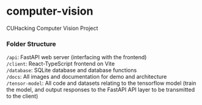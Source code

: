 # computer-vision
CUHacking Computer Vision Project

### Folder Structure
`/api`: FastAPI web server (interfacing with the frontend)  
`/client`: React-TypeScript frontend on Vite  
`/database`: SQLite database and database functions  
`/docs`: All images and documentation for demo and architecture  
`/tensor-model`: All code and datasets relating to the tensorflow model (train the model, and output responses to the FastAPI API layer to be transmitted to the client)  
